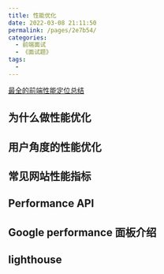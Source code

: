 ```yaml
---
title: 性能优化
date: 2022-03-08 21:11:50
permalink: /pages/2e7b54/
categories:
  - 前端面试
  - 《面试题》
tags:
  -
---
```


[最全的前端性能定位总结](https://mp.weixin.qq.com/s/0Sg7-2MKzXcLX4deCr7TMA)

## 为什么做性能优化

## 用户角度的性能优化

## 常见网站性能指标

## Performance API

## Google performance 面板介绍

## lighthouse
